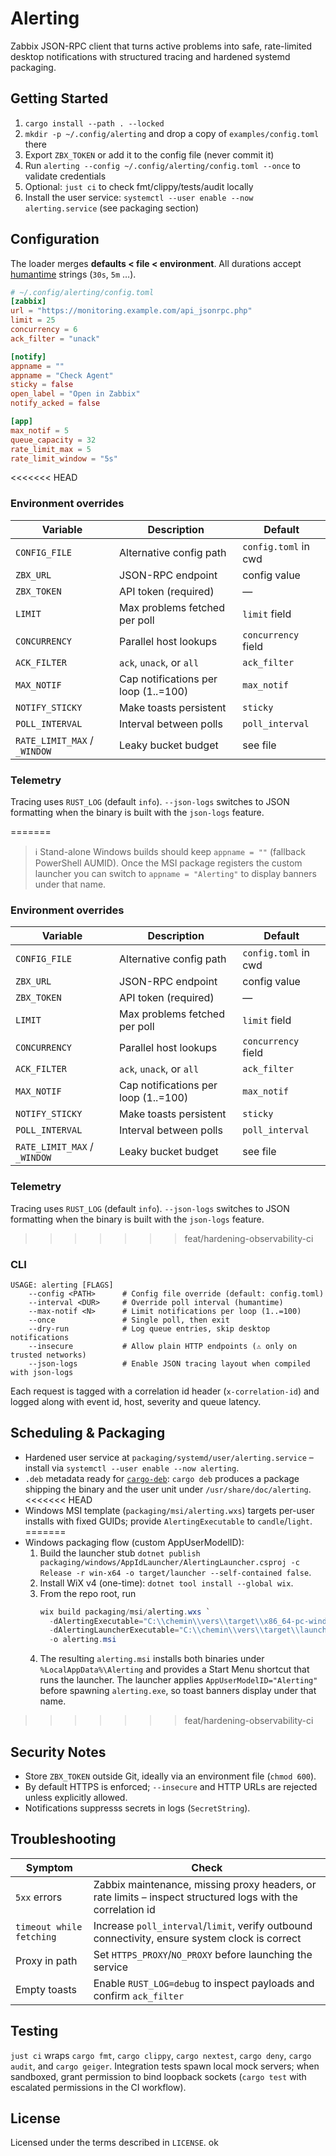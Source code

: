 # Alerting

Zabbix JSON-RPC client that turns active problems into safe, rate-limited desktop notifications with structured tracing and hardened systemd packaging.

## Getting Started
1. `cargo install --path . --locked`
2. `mkdir -p ~/.config/alerting` and drop a copy of `examples/config.toml` there
3. Export `ZBX_TOKEN` or add it to the config file (never commit it)
4. Run `alerting --config ~/.config/alerting/config.toml --once` to validate credentials
5. Optional: `just ci` to check fmt/clippy/tests/audit locally
6. Install the user service: `systemctl --user enable --now alerting.service` (see packaging section)

## Configuration
The loader merges **defaults < file < environment**. All durations accept [humantime](https://docs.rs/humantime) strings (`30s`, `5m` …).

```toml
# ~/.config/alerting/config.toml
[zabbix]
url = "https://monitoring.example.com/api_jsonrpc.php"
limit = 25
concurrency = 6
ack_filter = "unack"

[notify]
appname = ""
appname = "Check Agent"
sticky = false
open_label = "Open in Zabbix"
notify_acked = false

[app]
max_notif = 5
queue_capacity = 32
rate_limit_max = 5
rate_limit_window = "5s"
```

<<<<<<< HEAD
### Environment overrides
| Variable | Description | Default |
| --- | --- | --- |
| `CONFIG_FILE` | Alternative config path | `config.toml` in cwd |
| `ZBX_URL` | JSON-RPC endpoint | config value |
| `ZBX_TOKEN` | API token (required) | — |
| `LIMIT` | Max problems fetched per poll | `limit` field |
| `CONCURRENCY` | Parallel host lookups | `concurrency` field |
| `ACK_FILTER` | `ack`, `unack`, or `all` | `ack_filter` |
| `MAX_NOTIF` | Cap notifications per loop (1..=100) | `max_notif` |
| `NOTIFY_STICKY` | Make toasts persistent | `sticky` |
| `POLL_INTERVAL` | Interval between polls | `poll_interval` |
| `RATE_LIMIT_MAX` / `_WINDOW` | Leaky bucket budget | see file |

### Telemetry
Tracing uses `RUST_LOG` (default `info`). `--json-logs` switches to JSON formatting when the binary is built with the `json-logs` feature.

=======
> ℹ️  Stand-alone Windows builds should keep `appname = ""` (fallback PowerShell AUMID). Once the MSI package registers the custom launcher you can switch to `appname = "Alerting"` to display banners under that name.

### Environment overrides
| Variable | Description | Default |
| --- | --- | --- |
| `CONFIG_FILE` | Alternative config path | `config.toml` in cwd |
| `ZBX_URL` | JSON-RPC endpoint | config value |
| `ZBX_TOKEN` | API token (required) | — |
| `LIMIT` | Max problems fetched per poll | `limit` field |
| `CONCURRENCY` | Parallel host lookups | `concurrency` field |
| `ACK_FILTER` | `ack`, `unack`, or `all` | `ack_filter` |
| `MAX_NOTIF` | Cap notifications per loop (1..=100) | `max_notif` |
| `NOTIFY_STICKY` | Make toasts persistent | `sticky` |
| `POLL_INTERVAL` | Interval between polls | `poll_interval` |
| `RATE_LIMIT_MAX` / `_WINDOW` | Leaky bucket budget | see file |

### Telemetry
Tracing uses `RUST_LOG` (default `info`). `--json-logs` switches to JSON formatting when the binary is built with the `json-logs` feature.

>>>>>>> feat/hardening-observability-ci
### CLI
```
USAGE: alerting [FLAGS]
    --config <PATH>      # Config file override (default: config.toml)
    --interval <DUR>     # Override poll interval (humantime)
    --max-notif <N>      # Limit notifications per loop (1..=100)
    --once               # Single poll, then exit
    --dry-run            # Log queue entries, skip desktop notifications
    --insecure           # Allow plain HTTP endpoints (⚠️ only on trusted networks)
    --json-logs          # Enable JSON tracing layout when compiled with json-logs
```
Each request is tagged with a correlation id header (`x-correlation-id`) and logged along with event id, host, severity and queue latency.

## Scheduling & Packaging
* Hardened user service at `packaging/systemd/user/alerting.service` – install via `systemctl --user enable --now alerting`.
* `.deb` metadata ready for [`cargo-deb`](https://github.com/mmstick/cargo-deb): `cargo deb` produces a package shipping the binary and the user unit under `/usr/share/doc/alerting`.
<<<<<<< HEAD
* Windows MSI template (`packaging/msi/alerting.wxs`) targets per-user installs with fixed GUIDs; provide `AlertingExecutable` to `candle`/`light`.
=======
* Windows packaging flow (custom AppUserModelID):
  1. Build the launcher stub `dotnet publish packaging/windows/AppIdLauncher/AlertingLauncher.csproj -c Release -r win-x64 -o target/launcher --self-contained false`.
  2. Install WiX v4 (one-time): `dotnet tool install --global wix`.
  3. From the repo root, run
     ```powershell
     wix build packaging/msi/alerting.wxs `
       -dAlertingExecutable="C:\\chemin\\vers\\target\\x86_64-pc-windows-msvc\\release\\alerting.exe" `
       -dAlertingLauncherExecutable="C:\\chemin\\vers\\target\\launcher\\AlertingLauncher.exe" `
       -o alerting.msi
     ```
  4. The resulting `alerting.msi` installs both binaries under `%LocalAppData%\Alerting` and provides a Start Menu shortcut that runs the launcher. The launcher applies `AppUserModelID="Alerting"` before spawning `alerting.exe`, so toast banners display under that name.
>>>>>>> feat/hardening-observability-ci

## Security Notes
* Store `ZBX_TOKEN` outside Git, ideally via an environment file (`chmod 600`).
* By default HTTPS is enforced; `--insecure` and HTTP URLs are rejected unless explicitly allowed.
* Notifications suppresss secrets in logs (`SecretString`).

## Troubleshooting
| Symptom | Check |
| --- | --- |
| `5xx` errors | Zabbix maintenance, missing proxy headers, or rate limits – inspect structured logs with the correlation id |
| `timeout while fetching` | Increase `poll_interval`/`limit`, verify outbound connectivity, ensure system clock is correct |
| Proxy in path | Set `HTTPS_PROXY`/`NO_PROXY` before launching the service |
| Empty toasts | Enable `RUST_LOG=debug` to inspect payloads and confirm `ack_filter` |

## Testing
`just ci` wraps `cargo fmt`, `cargo clippy`, `cargo nextest`, `cargo deny`, `cargo audit`, and `cargo geiger`. Integration tests spawn local mock servers; when sandboxed, grant permission to bind loopback sockets (`cargo test` with escalated permissions in the CI workflow).

## License
Licensed under the terms described in `LICENSE`. ok
